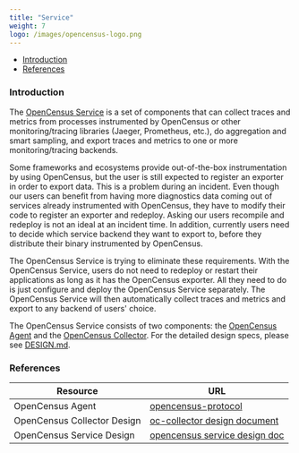 ```yaml
---
title: "Service"
weight: 7
logo: /images/opencensus-logo.png
---
```


- [Introduction](#introduction)
- [References](#references)

### Introduction

The [OpenCensus
Service](https://github.com/census-instrumentation/opencensus-service) is a set of
components that can collect traces and metrics from processes instrumented by
OpenCensus or other monitoring/tracing libraries (Jaeger, Prometheus, etc.), do
aggregation and smart sampling, and export traces and metrics to one or more
monitoring/tracing backends.

Some frameworks and ecosystems provide out-of-the-box instrumentation
by using OpenCensus, but the user is still expected to register an exporter in
order to export data. This is a problem during an incident. Even though our
users can benefit from having more diagnostics data coming out of services
already instrumented with OpenCensus, they have to modify their code to
register an exporter and redeploy. Asking our users recompile and redeploy is
not an ideal at an incident time. In addition, currently users need to decide
which service backend they want to export to, before they distribute their
binary instrumented by OpenCensus.

The OpenCensus Service is trying to eliminate these requirements. With the
OpenCensus Service, users do not need to redeploy or restart their applications
as long as it has the OpenCensus exporter. All they need to do is just
configure and deploy the OpenCensus Service separately. The OpenCensus Service
will then automatically collect traces and metrics and export to any backend of
users' choice.

The OpenCensus Service consists of two components: the [OpenCensus
Agent](/service/components/agent) and the [OpenCensus
Collector](/service/components/collector). For the detailed design specs, please
see
[DESIGN.md](https://github.com/census-instrumentation/opencensus-service/blob/master/DESIGN.md).

### References

Resource|URL
---|---
OpenCensus Agent|[opencensus-protocol](https://github.com/census-instrumentation/opencensus-proto/tree/master/src/opencensus/proto/agent)
OpenCensus Collector Design|[oc-collector design document](https://github.com/census-instrumentation/opencensus-service/blob/master/DESIGN.md#opencensus-collector)
OpenCensus Service Design|[opencensus service design doc](https://github.com/census-instrumentation/opencensus-service/blob/master/DESIGN.md)
